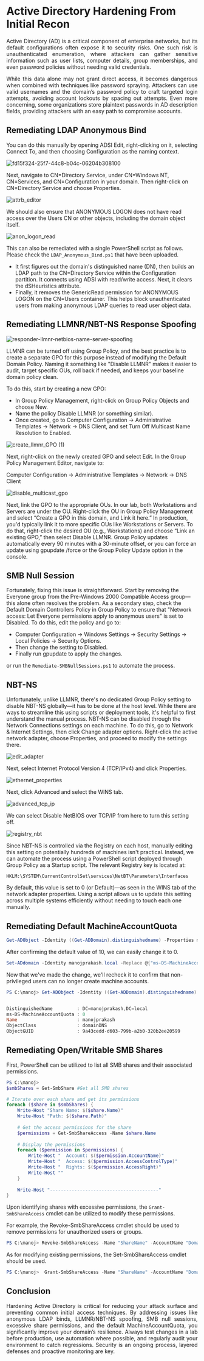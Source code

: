 # Active Directory Hardening From Initial Recon
<p align="justify">
Active Directory (AD) is a critical component of enterprise networks, but its default configurations often expose it to security risks. One such risk is unauthenticated enumeration, where attackers can gather sensitive information such as user lists, computer details, group memberships, and even password policies without needing valid credentials.
</p>
<p align="justify">
While this data alone may not grant direct access, it becomes dangerous when combined with techniques like password spraying. Attackers can use valid usernames and the domain’s password policy to craft targeted login attempts, avoiding account lockouts by spacing out attempts. Even more concerning, some organizations store plaintext passwords in AD description fields, providing attackers with an easy path to compromise accounts.
</p>

## Remediating LDAP Anonymous Bind

You can do this manually by opening ADSI Edit, right-clicking on it, selecting Connect To, and then choosing Configuration as the naming context.

![fd15f324-25f7-44c8-b04c-06204b308100](https://github.com/user-attachments/assets/8bfcc60d-c534-479a-9e25-21cabf3c699b)

Next, navigate to CN=Directory Service, under CN=Windows NT, CN=Services, and CN=Configuration in your domain. Then right-click on CN=Directory Service and choose Properties.

![attrb_editor](https://github.com/user-attachments/assets/33721b4f-08d2-4b50-8055-8fcf3fb22afe)

We should also ensure that ANONYMOUS LOGON does not have read access over the Users CN or other objects, including the domain object itself.

![anon_logon_read](https://github.com/user-attachments/assets/d9a6e0ef-da9f-4cd9-8ca9-7b95c8647ada)

This can also be remediated with a single PowerShell script as follows. Please check the ``` LDAP_Anonymous_Bind.ps1 ``` that have been uploaded.

- It first figures out the domain's distinguished name (DN), then builds an LDAP path to the CN=Directory Service within the Configuration partition. It connects using ADSI with read/write access. Next, it clears the dSHeuristics attribute.
- Finally, it removes the GenericRead permission for ANONYMOUS LOGON on the CN=Users container. This helps block unauthenticated users from making anonymous LDAP queries to read user object data.

## Remediating LLMNR/NBT-NS Response Spoofing

![responder-llmnr-netbios-name-server-spoofing](https://github.com/user-attachments/assets/0e5d7b2a-e1b8-4e15-bd75-a7843d237ca8)


LLMNR can be turned off using Group Policy, and the best practice is to create a separate GPO for this purpose instead of modifying the Default Domain Policy. Naming it something like "Disable LLMNR" makes it easier to audit, target specific OUs, roll back if needed, and keeps your baseline domain policy clean.

To do this, start by creating a new GPO:

- In Group Policy Management, right-click on Group Policy Objects and choose New.
- Name the policy Disable LLMNR (or something similar).
- Once created, go to Computer Configuration → Administrative Templates → Network → DNS Client, and set Turn Off Multicast Name Resolution to Enabled.

![create_llmnr_GPO (1)](https://github.com/user-attachments/assets/6c58d998-b670-4edf-8fa8-3657c91373f0)

Next, right-click on the newly created GPO and select Edit. In the Group Policy Management Editor, navigate to:

Computer Configuration → Administrative Templates → Network → DNS Client

![disable_multicast_gpo](https://github.com/user-attachments/assets/6d389d93-c8f4-4b3b-b2b7-d312cd63bc26)

Next, link the GPO to the appropriate OUs. In our lab, both Workstations and Servers are under the OU. Right-click the  OU in Group Policy Management and select “Create a GPO in this domain, and Link it here.” In production, you'd typically link it to more specific OUs like Workstations or Servers. To do that, right-click the desired OU (e.g., Workstations) and choose “Link an existing GPO,” then select Disable LLMNR. Group Policy updates automatically every 90 minutes with a 30-minute offset, or you can force an update using gpupdate /force or the Group Policy Update option in the console.


## SMB Null Session

Fortunately, fixing this issue is straightforward. Start by removing the Everyone group from the Pre-Windows 2000 Compatible Access group—this alone often resolves the problem. As a secondary step, check the Default Domain Controllers Policy in Group Policy to ensure that "Network access: Let Everyone permissions apply to anonymous users" is set to Disabled. To do this, edit the policy and go to:
- Computer Configuration → Windows Settings → Security Settings → Local Policies → Security Options.
- Then change the setting to Disabled.
- Finally run gpupdate to apply the changes.

or run the ``` Remediate-SMBNullSessions.ps1 ``` to automate the process.

## NBT-NS

Unfortunately, unlike LLMNR, there's no dedicated Group Policy setting to disable NBT-NS globally—it has to be done at the host level. While there are ways to streamline this using scripts or deployment tools, it's helpful to first understand the manual process. NBT-NS can be disabled through the Network Connections settings on each machine. To do this, go to Network & Internet Settings, then click Change adapter options. Right-click the active network adapter, choose Properties, and proceed to modify the settings there.

![edit_adapter](https://github.com/user-attachments/assets/c0fd540e-7fc0-4cf0-8d52-603fc3c407c9)

Next, select Internet Protocol Version 4 (TCP/IPv4) and click Properties.

![ethernet_properties](https://github.com/user-attachments/assets/f32efeab-f3a7-4e3f-9364-840e70bc6f7c)

Next, click Advanced and select the WINS tab.

![advanced_tcp_ip](https://github.com/user-attachments/assets/fc3b6d8f-b771-4782-831b-b2ded27ff9c5)

We can select Disable NetBIOS over TCP/IP from here to turn this setting off.

![registry_nbt](https://github.com/user-attachments/assets/85746204-c0c6-44a3-93ae-a1124e880c0c)

Since NBT-NS is controlled via the Registry on each host, manually editing this setting on potentially hundreds of machines isn't practical. Instead, we can automate the process using a PowerShell script deployed through Group Policy as a Startup script. The relevant Registry key is located at:

``` HKLM:\SYSTEM\CurrentControlSet\services\NetBT\Parameters\Interfaces ```

By default, this value is set to 0 (or Default)—as seen in the WINS tab of the network adapter properties. Using a script allows us to update this setting across multiple systems efficiently without needing to touch each one manually.


## Remediating Default MachineAccountQuota

```powershell
Get-ADObject -Identity ((Get-ADDomain).distinguishedname) -Properties ms-DS-MachineAccountQuota
```

After confirming the default value of 10, we can easily change it to 0.

```powershell
Set-ADdomain -Identity manojprakash.local -Replace @{"ms-DS-MachineAccountQuota"="0"} -Verbose
```

Now that we've made the change, we'll recheck it to confirm that non-privileged users can no longer create machine accounts.

```powershell
PS C:\manoj> Get-ADObject -Identity ((Get-ADDomain).distinguishedname) -Properties ms-DS-MachineAccountQuota


DistinguishedName         : DC=manojprakash,DC=local
ms-DS-MachineAccountQuota : 0
Name                      : manojprakash
ObjectClass               : domainDNS
ObjectGUID                : 9a43cedd-d603-799b-a2b0-320b2ee20599
```

## Remediating Open/Writable SMB Shares

First, PowerShell can be utilized to list all SMB shares and their associated permissions.

```powershell
PS C:\manoj> 
$smbShares = Get-SmbShare #Get all SMB shares

# Iterate over each share and get its permissions
foreach ($share in $smbShares) {
    Write-Host "Share Name: $($share.Name)"
    Write-Host "Path: $($share.Path)"
    
    # Get the access permissions for the share
    $permissions = Get-SmbShareAccess -Name $share.Name
    
    # Display the permissions
    foreach ($permission in $permissions) {
        Write-Host "  Account: $($permission.AccountName)"
        Write-Host "  Access: $($permission.AccessControlType)"
        Write-Host "  Rights: $($permission.AccessRight)"
        Write-Host ""
    }
    
    Write-Host "----------------------------------------"
}
```

Upon identifying shares with excessive permissions, the ```Grant-SmbShareAccess``` cmdlet can be utilized to modify these permissions.

For example, the Revoke-SmbShareAccess cmdlet should be used to remove permissions for unauthorized users or groups.

```powershell
PS C:\manoj> Revoke-SmbShareAccess -Name "ShareName" -AccountName "Domain\UnauthorizedUser"
```

As for modifying existing permissions, the Set-SmbShareAccess cmdlet should be used.

```powershell
PS C:\manoj>  Grant-SmbShareAccess -Name "ShareName" -AccountName "Domain\User" -AccessRight Read
```

## Conclusion
<p align="justify">
Hardening Active Directory is critical for reducing your attack surface and preventing common initial access techniques. By addressing issues like anonymous LDAP binds, LLMNR/NBT-NS spoofing, SMB null sessions, excessive share permissions, and the default MachineAccountQuota, you significantly improve your domain’s resilience. Always test changes in a lab before production, use automation where possible, and regularly audit your environment to catch regressions. Security is an ongoing process, layered defenses and proactive monitoring are key.
</p>
